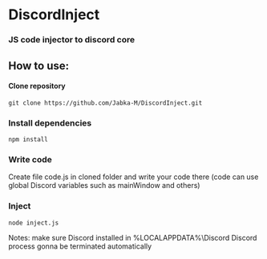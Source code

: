 # DiscordInject
### JS code injector to discord core

## How to use:

#### Clone repository
```
git clone https://github.com/Jabka-M/DiscordInject.git
```

### Install dependencies
```
npm install
```

### Write code
Create file code.js in cloned folder and write your code there (code can use global Discord variables such as mainWindow and others)

### Inject
```
node inject.js
```

Notes:
	make sure Discord installed in %LOCALAPPDATA%\Discord
	Discord process gonna be terminated automatically
